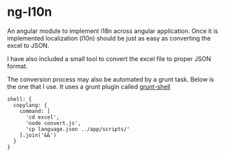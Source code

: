 ng-l10n
=======

An angular module to implement i18n across angular application. Once it is implemented localization (l10n) should be just as easy as converting the excel to JSON.

I have also included a small tool to convert the excel file to proper JSON format.

The conversion process may also be automated by a grunt task. Below is the one that I use. It uses a grunt plugin called [grunt-shell](https://github.com/sindresorhus/grunt-shell)


```
shell: {
  copylang: {
    command: [
      'cd excel',
      'node convert.js',
      'cp language.json ../app/scripts/'
    ].join('&&')
  }
}
```

